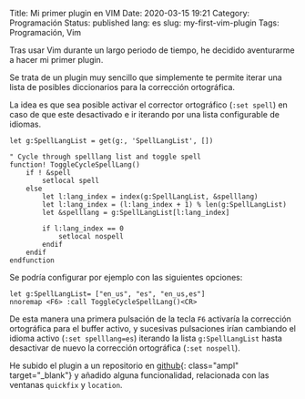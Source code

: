 Title: Mi primer plugin en VIM
Date: 2020-03-15 19:21
Category: Programación
Status: published
lang: es
slug: my-first-vim-plugin
Tags: Programación, Vim

Tras usar Vim durante un largo periodo de tiempo, he decidido aventurarme a hacer mi primer plugin.

Se trata de un plugin muy sencillo que simplemente te permite iterar una lista de posibles diccionarios para la corrección ortográfica.

La idea es que sea posible activar el corrector ortográfico (`:set spell`) en caso de que este desactivado e ir iterando por una lista configurable de idiomas.

``` vim
let g:SpellLangList = get(g:, 'SpellLangList', [])

" Cycle through spelllang list and toggle spell
function! ToggleCycleSpellLang()
    if ! &spell
        setlocal spell
    else
        let l:lang_index = index(g:SpellLangList, &spelllang)
        let l:lang_index = (l:lang_index + 1) % len(g:SpellLangList)
        let &spelllang = g:SpellLangList[l:lang_index]

        if l:lang_index == 0
            setlocal nospell
        endif
    endif
endfunction
```

Se podría configurar por ejemplo con las siguientes opciones:

``` vim
let g:SpellLangList= ["en_us", "es", "en_us,es"]
nnoremap <F6> :call ToggleCycleSpellLang()<CR>
```

De esta manera una primera pulsación de la tecla `F6` activaría la corrección ortográfica para el buffer activo, y sucesivas pulsaciones irían cambiando el idioma activo (`:set spelllang=es`) iterando la lista `g:SpellLangList` hasta desactivar de nuevo la corrección ortográfica (`:set nospell`).

He subido el plugin a un repositorio en [github](https://github.com/asierrayk/vim-toggle){: class="ampl" target="_blank"} y añadido alguna funcionalidad, relacionada con las ventanas `quickfix` y `location`.
